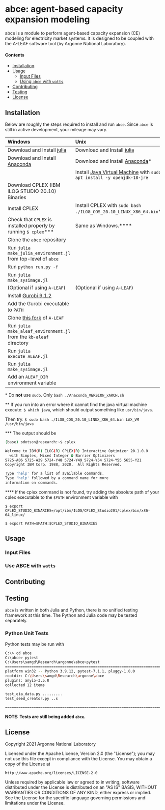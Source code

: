 # abce: agent-based capacity expansion modeling

abce is a module to perform agent-based capacity expansion (CE) modeling for electricity market systems. It is designed to be coupled with the A-LEAF software tool (by Argonne National Laboratory).

#### Contents
* [Installation](#installation)
* [Usage](#usage)
    - [Input Files](#input-files)
    - [Using `abce` with `watts`](#use-abce-with-watts)
* [Contributing](#contributing)
* [Testing](#testing)
* [License](#license)

## Installation

Below are roughly the steps required to install and run `abce`. Since `abce` is still in active development, your mileage may vary.

|Windows|Unix|
|:----------|:----------|
|Download and Install [julia](https://julialang.org/downloads/)|Download and Install [julia](https://julialang.org/downloads/)|
|Download and Install [Anaconda](https://www.anaconda.com/products/distribution)|Download and Install [Anaconda](https://www.anaconda.com/products/distribution)\*|
||Install [Java Virtual Machine](https://linuxhint.com/install-java-ubuntu-22-04/)  with `sudo apt install -y openjdk-18-jre  `  |
|Download CPLEX (IBM ILOG STUDIO 20.10) Binaries||
|Install CPLEX|Install CPLEX with `sudo bash ./ILOG_COS_20.10_LINUX_X86_64.bin`\*\*|
|Check that `CPLEX` is installed properly by running `$ cplex`\*\*\*|Same as Windows.\*\*\*\*|
|Clone the `abce` repository||
|Run `julia make_julia_environment.jl` from top-level of `abce`||
|Run `python run.py -f`||
|Run `julia make_sysimage.jl`||
|(Optional if using `A-LEAF`)|(Optional if using `A-LEAF`)|
|Install [Gurobi 9.1.2](https://www.gurobi.com/downloads/gurobi-software/)||
|Add the Gurobi executable to `PATH`||
|Clone [this fork](https://git-out.gss.anl.gov/kbiegel/kb-aleaf) of `A-LEAF`||
|Run `julia make_aleaf_environment.jl` from the `kb-aleaf` directory||
|Run `julia execute_ALEAF.jl`||
|Run `julia make_sysimage.jl`||
|Add an `ALEAF_DIR` environment variable||

\* Do **not** use `sudo`. Only `bash ./Anaconda_VERSION_xARCH.sh`

\*\* If you run into an error where it cannot find the java virtual machine execute: `$ which java`, which should output something like `usr/bin/java`.

Then try: `$ sudo bash ./ILOG_COS_20.10_LINUX_X86_64.bin LAX_VM /usr/bin/java`

\*\*\* The output should be
```bash
(base) sdotson@research:~$ cplex

Welcome to IBM(R) ILOG(R) CPLEX(R) Interactive Optimizer 20.1.0.0
  with Simplex, Mixed Integer & Barrier Optimizers
5725-A06 5725-A29 5724-Y48 5724-Y49 5724-Y54 5724-Y55 5655-Y21
Copyright IBM Corp. 1988, 2020.  All Rights Reserved.

Type 'help' for a list of available commands.
Type 'help' followed by a command name for more
information on commands.
```

\*\*\*\* If the cplex command is not found, try adding the absolute path of your cplex executable to the `$PATH` environment variable with

`$ export CPLEX_STUDIO_BINARIES=/opt/ibm/ILOG/CPLEX_Studio201/cplex/bin/x86-64_linux/`

`$ export PATH=$PATH:$CPLEX_STUDIO_BINARIES`


## Usage

### Input Files


### Use ABCE with `watts`

## Contributing

## Testing
`abce` is written in both Julia and Python, there is no unified testing framework at this time. The Python and Julia code may be tested separately.

### Python Unit Tests
Python tests may be run with
```bash
C:\> cd abce
C:\abce> pytest
C:\Users\samgd\Research\argonne\abce>pytest 
========================================================================================= test session starts ==========================================================================================
platform win32 -- Python 3.9.12, pytest-7.1.1, pluggy-1.0.0
rootdir: C:\Users\samgd\Research\argonne\abce
plugins: anyio-3.5.0
collected 12 items

test_eia_data.py .........                                                                                                                                                                        [ 75%] 
test_seed_creator.py ..s                                                                                                                                                                          [100%] 

==================================================================================== 11 passed, 1 skipped in 36.15s ====================================================================================
```
**NOTE: Tests are still being added `abce`.**


## License
Copyright 2021 Argonne National Laboratory

Licensed under the Apache License, Version 2.0 (the "License");
you may not use this file except in compliance with the License.
You may obtain a copy of the License at

    http://www.apache.org/licenses/LICENSE-2.0

Unless required by applicable law or agreed to in writing, software
distributed under the License is distributed on an "AS IS" BASIS,
WITHOUT WARRANTIES OR CONDITIONS OF ANY KIND, either express or implied.
See the License for the specific language governing permissions and
limitations under the License.
